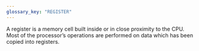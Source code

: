 ```yaml
---
glossary_key: "REGISTER"
---
```


A register is a memory cell built inside or in close proximity to the CPU. Most of the processor’s operations are performed on data which has been copied into registers.
